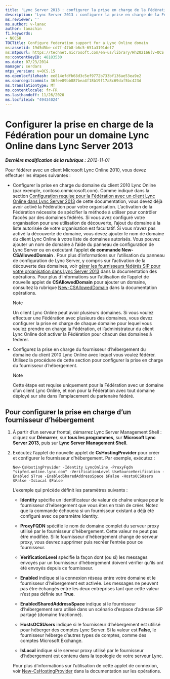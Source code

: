 ```yaml
---
title: 'Lync Server 2013 : configurer la prise en charge de la Fédération pour un domaine Lync Online'
description: 'Lync Server 2013 : configurer la prise en charge de la Fédération pour un domaine Lync Online.'
ms.reviewer: ''
ms.author: v-lanac
author: lanachin
f1.keywords:
- NOCSH
TOCTitle: Configure federation support for a Lync Online domain
ms:assetid: 19d5d5be-cd7f-47b8-b6c5-651a3191def7
ms:mtpsurl: https://technet.microsoft.com/en-us/library/Hh202166(v=OCS.15)
ms:contentKeyID: 48183530
ms.date: 07/23/2014
manager: serdars
mtps_version: v=OCS.15
ms.openlocfilehash: ee814efdfb68d3c5ef9772b733bf136ae53ea9e2
ms.sourcegitcommit: 36fee89bb887bea4f18b19f17a8c69daf5bc423d
ms.translationtype: MT
ms.contentlocale: fr-FR
ms.lasthandoff: 11/26/2020
ms.locfileid: "49434024"
---
```

# <a name="configure-federation-support-for-a-lync-online-domain-in-lync-server-2013"></a>Configurer la prise en charge de la Fédération pour un domaine Lync Online dans Lync Server 2013

<div data-xmlns="http://www.w3.org/1999/xhtml">

<div class="topic" data-xmlns="http://www.w3.org/1999/xhtml" data-msxsl="urn:schemas-microsoft-com:xslt" data-cs="https://msdn.microsoft.com/">

<div data-asp="https://msdn2.microsoft.com/asp">



</div>

<div id="mainSection">

<div id="mainBody">

<span> </span>

_**Dernière modification de la rubrique :** 2012-11-01_

Pour fédérer avec un client Microsoft Lync Online 2010, vous devez effectuer les étapes suivantes :

  - Configurer la prise en charge du domaine du client 2010 Lync Online (par exemple, contoso.onmicrosoft.com). Comme indiqué dans la section [Configuration requise pour la Fédération avec un client Lync Online dans Lync Server 2013](lync-server-2013-prerequisites-for-federating-with-a-lync-online-customer.md) de cette documentation, vous devez déjà avoir activé la Fédération pour votre organisation. L’activation de la Fédération nécessite de spécifier la méthode à utiliser pour contrôler l’accès par des domaines fédérés. Si vous avez configuré votre organisation pour une utilisation de découverte, l’ajout du domaine à la liste autorisée de votre organisation est facultatif. Si vous n’avez pas activé la découverte de domaine, vous devez ajouter le nom de domaine du client Lync Online à votre liste de domaines autorisés. Vous pouvez ajouter un nom de domaine à l’aide du panneau de configuration de Lync Server ou en exécutant l’applet **de commande New-CSAllowedDomain** . Pour plus d’informations sur l’utilisation du panneau de configuration de Lync Server, y compris sur l’activation de la découverte des domaines, voir [gérer les fournisseurs fédérés SIP pour votre organisation dans Lync Server 2013](lync-server-2013-manage-sip-federated-providers-for-your-organization.md) dans la documentation des opérations. Pour plus d’informations sur l’utilisation de l’applet de nouvelle applet de **CSAllowedDomain** pour ajouter un domaine, consultez la rubrique [New-CSAllowedDomain](https://docs.microsoft.com/powershell/module/skype/New-CsAllowedDomain) dans la documentation opérations.
    
    <div>
    

    > [!NOTE]  
    > Un client Lync Online peut avoir plusieurs domaines. Si vous voulez effectuer une Fédération avec plusieurs des domaines, vous devez configurer la prise en charge de chaque domaine pour lequel vous voulez prendre en charge la Fédération, et l’administrateur du client Lync Online doit activer la Fédération pour chacun des domaines à fédérer.

    
    </div>

  - Configurez la prise en charge du fournisseur d’hébergement du domaine du client 2010 Lync Online avec lequel vous voulez fédérer. Utilisez la procédure de cette section pour configurer la prise en charge du fournisseur d’hébergement.
    
    <div>
    

    > [!NOTE]  
    > Cette étape est requise uniquement pour la Fédération avec un domaine d’un client Lync Online, et non pour la Fédération avec tout domaine déployé sur site dans l’emplacement du partenaire fédéré.

    
    </div>

<div>

## <a name="to-configure-support-for-a-hosting-provider"></a>Pour configurer la prise en charge d’un fournisseur d’hébergement

1.  À partir d’un serveur frontal, démarrez Lync Server Management Shell : cliquez sur **Démarrer**, sur **tous les programmes**, sur **Microsoft Lync Server 2013**, puis sur **Lync Server Management Shell**.

2.  Exécutez l’applet de nouvelle applet de **CsHostingProvider** pour créer et configurer le fournisseur d’hébergement. Par exemple, exécutez :
    
        New-CsHostingProvider -Identity LyncOnline -ProxyFqdn "sipfed.online.lync.com" -VerificationLevel UseSourceVerification -Enabled $True -EnabledSharedAddressSpace $False -HostsOCSUsers $False -IsLocal $False
    
    L’exemple qui précède définit les paramètres suivants :
    
      - **Identity** spécifie un identificateur de valeur de chaîne unique pour le fournisseur d’hébergement que vous êtes en train de créer. Notez que la commande échouera si un fournisseur existant a déjà été configuré avec ce paramètre Identity.
    
      - **ProxyFQDN** spécifie le nom de domaine complet du serveur proxy utilisé par le fournisseur d’hébergement. Cette valeur ne peut pas être modifiée. Si le fournisseur d’hébergement change de serveur proxy, vous devrez supprimer puis recréer l’entrée pour ce fournisseur.
    
      - **VerificationLevel** spécifie la façon dont (ou si) les messages envoyés par un fournisseur d’hébergement doivent vérifier qu’ils ont été envoyés depuis ce fournisseur.
    
      - **Enabled** indique si la connexion réseau entre votre domaine et le fournisseur d’hébergement est activée. Les messages ne peuvent pas être échangés entre les deux entreprises tant que cette valeur n’est pas définie sur **True**.
    
      - **EnabledSharedAddressSpace** indique si le fournisseur d’hébergement sera utilisé dans un scénario d’espace d’adresse SIP partagé (domaine fractionné).
    
      - **HostsOCSUsers** indique si le fournisseur d’hébergement est utilisé pour héberger des comptes Lync Server. Si la valeur est **False**, le fournisseur héberge d’autres types de comptes, comme des comptes Microsoft Exchange.
    
      - **IsLocal** indique si le serveur proxy utilisé par le fournisseur d’hébergement est contenu dans la topologie de votre serveur Lync.
    
    Pour plus d’informations sur l’utilisation de cette applet de connexion, voir [New-CsHostingProvider](https://docs.microsoft.com/powershell/module/skype/New-CsHostingProvider) dans la documentation sur les opérations.

</div>

</div>

<span> </span>

</div>

</div>

</div>

